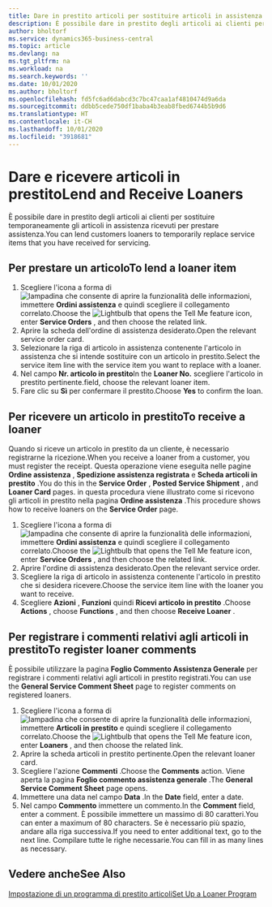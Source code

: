 ```yaml
---
title: Dare in prestito articoli per sostituire articoli in assistenza | Documenti Microsoft
description: È possibile dare in prestito degli articoli ai clienti per sostituire temporaneamente gli articoli in assistenza ricevuti per prestare assistenza.
author: bholtorf
ms.service: dynamics365-business-central
ms.topic: article
ms.devlang: na
ms.tgt_pltfrm: na
ms.workload: na
ms.search.keywords: ''
ms.date: 10/01/2020
ms.author: bholtorf
ms.openlocfilehash: fd5fc6ad6dabcd3c7bc47caa1af4810474d9a6da
ms.sourcegitcommit: ddbb5cede750df1baba4b3eab8fbed6744b5b9d6
ms.translationtype: HT
ms.contentlocale: it-CH
ms.lasthandoff: 10/01/2020
ms.locfileid: "3918681"
---
```

# <a name="lend-and-receive-loaners"></a><span data-ttu-id="94306-103">Dare e ricevere articoli in prestito</span><span class="sxs-lookup"><span data-stu-id="94306-103">Lend and Receive Loaners</span></span>
<span data-ttu-id="94306-104">È possibile dare in prestito degli articoli ai clienti per sostituire temporaneamente gli articoli in assistenza ricevuti per prestare assistenza.</span><span class="sxs-lookup"><span data-stu-id="94306-104">You can lend customers loaners to temporarily replace service items that you have received for servicing.</span></span>  
  
## <a name="to-lend-a-loaner-item"></a><span data-ttu-id="94306-105">Per prestare un articolo</span><span class="sxs-lookup"><span data-stu-id="94306-105">To lend a loaner item</span></span>    
1. <span data-ttu-id="94306-106">Scegliere l'icona a forma di ![lampadina che consente di aprire la funzionalità delle informazioni](media/ui-search/search_small.png "Informazioni sull'operazione che si desidera eseguire"), immettere **Ordini assistenza** e quindi scegliere il collegamento correlato.</span><span class="sxs-lookup"><span data-stu-id="94306-106">Choose the ![Lightbulb that opens the Tell Me feature](media/ui-search/search_small.png "Tell me what you want to do") icon, enter **Service Orders** , and then choose the related link.</span></span>  
2. <span data-ttu-id="94306-107">Aprire la scheda dell'ordine di assistenza desiderato.</span><span class="sxs-lookup"><span data-stu-id="94306-107">Open the relevant service order card.</span></span>  
3. <span data-ttu-id="94306-108">Selezionare la riga di articolo in assistenza contenente l'articolo in assistenza che si intende sostituire con un articolo in prestito.</span><span class="sxs-lookup"><span data-stu-id="94306-108">Select the service item line with the service item you want to replace with a loaner.</span></span>  
4. <span data-ttu-id="94306-109">Nel campo **Nr. articolo in prestito**</span><span class="sxs-lookup"><span data-stu-id="94306-109">In the **Loaner No.**</span></span> <span data-ttu-id="94306-110">scegliere l'articolo in prestito pertinente.</span><span class="sxs-lookup"><span data-stu-id="94306-110">field, choose the relevant loaner item.</span></span>  
5. <span data-ttu-id="94306-111">Fare clic su **Sì** per confermare il prestito.</span><span class="sxs-lookup"><span data-stu-id="94306-111">Choose **Yes** to confirm the loan.</span></span>  

## <a name="to-receive-a-loaner"></a><span data-ttu-id="94306-112">Per ricevere un articolo in prestito</span><span class="sxs-lookup"><span data-stu-id="94306-112">To receive a loaner</span></span>  
<span data-ttu-id="94306-113">Quando si riceve un articolo in prestito da un cliente, è necessario registrarne la ricezione.</span><span class="sxs-lookup"><span data-stu-id="94306-113">When you receive a loaner from a customer, you must register the receipt.</span></span> <span data-ttu-id="94306-114">Questa operazione viene eseguita nelle pagine **Ordine assistenza** , **Spedizione assistenza registrata** e  **Scheda articoli in prestito** .</span><span class="sxs-lookup"><span data-stu-id="94306-114">You do this in the **Service Order** , **Posted Service Shipment** , and **Loaner Card** pages.</span></span> <span data-ttu-id="94306-115">in questa procedura viene illustrato come si ricevono gli articoli in prestito nella pagina **Ordine assistenza** .</span><span class="sxs-lookup"><span data-stu-id="94306-115">This procedure shows how to receive loaners on the **Service Order** page.</span></span>  
  
1. <span data-ttu-id="94306-116">Scegliere l'icona a forma di ![lampadina che consente di aprire la funzionalità delle informazioni](media/ui-search/search_small.png "Informazioni sull'operazione che si desidera eseguire"), immettere **Ordini assistenza** e quindi scegliere il collegamento correlato.</span><span class="sxs-lookup"><span data-stu-id="94306-116">Choose the ![Lightbulb that opens the Tell Me feature](media/ui-search/search_small.png "Tell me what you want to do") icon, enter **Service Orders** , and then choose the related link.</span></span>  
2. <span data-ttu-id="94306-117">Aprire l'ordine di assistenza desiderato.</span><span class="sxs-lookup"><span data-stu-id="94306-117">Open the relevant service order.</span></span>  
3. <span data-ttu-id="94306-118">Scegliere la riga di articolo in assistenza contenente l'articolo in prestito che si desidera ricevere.</span><span class="sxs-lookup"><span data-stu-id="94306-118">Choose the service item line with the loaner you want to receive.</span></span>  
4. <span data-ttu-id="94306-119">Scegliere **Azioni** , **Funzioni** quindi **Ricevi articolo in prestito** .</span><span class="sxs-lookup"><span data-stu-id="94306-119">Choose **Actions** , choose **Functions** , and then choose **Receive Loaner** .</span></span>  

## <a name="to-register-loaner-comments"></a><span data-ttu-id="94306-120">Per registrare i commenti relativi agli articoli in prestito</span><span class="sxs-lookup"><span data-stu-id="94306-120">To register loaner comments</span></span>  
<span data-ttu-id="94306-121">È possibile utilizzare la pagina **Foglio Commento Assistenza Generale** per registrare i commenti relativi agli articoli in prestito registrati.</span><span class="sxs-lookup"><span data-stu-id="94306-121">You can use the **General Service Comment Sheet** page to register comments on registered loaners.</span></span>  
  
1. <span data-ttu-id="94306-122">Scegliere l'icona a forma di ![lampadina che consente di aprire la funzionalità delle informazioni](media/ui-search/search_small.png "Informazioni sull'operazione che si desidera eseguire"), immettere **Articoli in prestito** e quindi scegliere il collegamento correlato.</span><span class="sxs-lookup"><span data-stu-id="94306-122">Choose the ![Lightbulb that opens the Tell Me feature](media/ui-search/search_small.png "Tell me what you want to do") icon, enter **Loaners** , and then choose the related link.</span></span>  
2. <span data-ttu-id="94306-123">Aprire la scheda articoli in prestito pertinente.</span><span class="sxs-lookup"><span data-stu-id="94306-123">Open the relevant loaner card.</span></span>  
3. <span data-ttu-id="94306-124">Scegliere l'azione **Commenti** .</span><span class="sxs-lookup"><span data-stu-id="94306-124">Choose the **Comments** action.</span></span> <span data-ttu-id="94306-125">Viene aperta la pagina **Foglio commento assistenza generale** .</span><span class="sxs-lookup"><span data-stu-id="94306-125">The **General Service Comment Sheet** page opens.</span></span>  
4. <span data-ttu-id="94306-126">Immettere una data nel campo **Data** .</span><span class="sxs-lookup"><span data-stu-id="94306-126">In the **Date** field, enter a date.</span></span>  
5. <span data-ttu-id="94306-127">Nel campo **Commento** immettere un commento.</span><span class="sxs-lookup"><span data-stu-id="94306-127">In the **Comment** field, enter a comment.</span></span> <span data-ttu-id="94306-128">È possibile immettere un massimo di 80 caratteri.</span><span class="sxs-lookup"><span data-stu-id="94306-128">You can enter a maximum of 80 characters.</span></span> <span data-ttu-id="94306-129">Se è necessario più spazio, andare alla riga successiva.</span><span class="sxs-lookup"><span data-stu-id="94306-129">If you need to enter additional text, go to the next line.</span></span> <span data-ttu-id="94306-130">Compilare tutte le righe necessarie.</span><span class="sxs-lookup"><span data-stu-id="94306-130">You can fill in as many lines as necessary.</span></span>  
  
## <a name="see-also"></a><span data-ttu-id="94306-131">Vedere anche</span><span class="sxs-lookup"><span data-stu-id="94306-131">See Also</span></span>  
[<span data-ttu-id="94306-132">Impostazione di un programma di prestito articoli</span><span class="sxs-lookup"><span data-stu-id="94306-132">Set Up a Loaner Program</span></span>](service-how-setup-loaner-program.md)   
